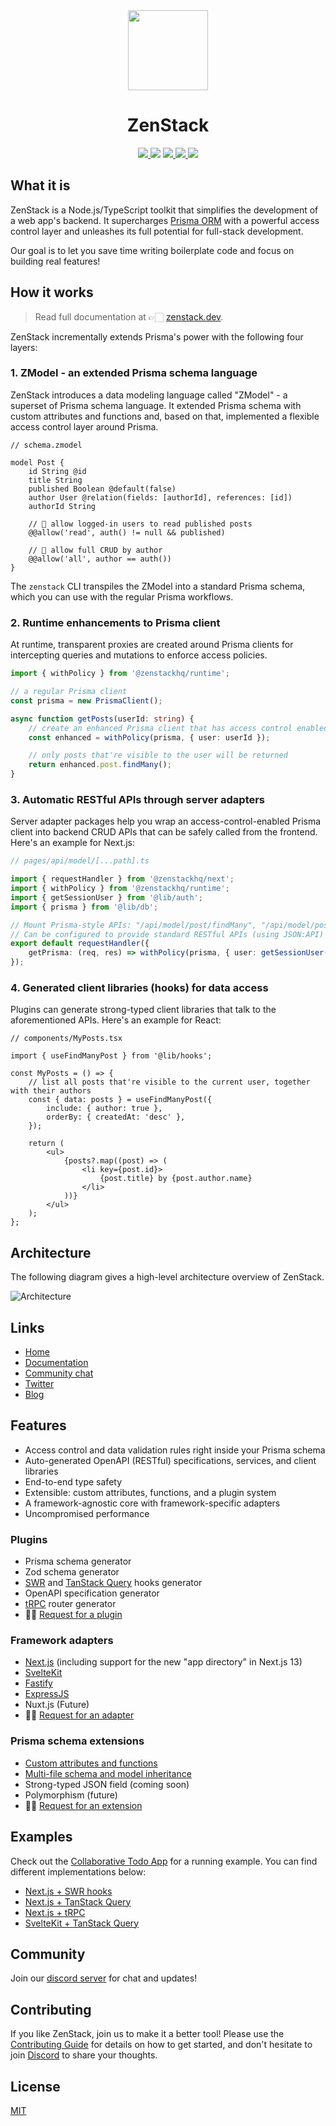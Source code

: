 <div align="center">
    <a href="https://zenstack.dev">
    <picture>
    <source media="(prefers-color-scheme: dark)" srcset="https://raw.githubusercontent.com/zenstackhq/zenstack-docs/main/static/img/logo-dark.png">
    <img src="https://raw.githubusercontent.com/zenstackhq/zenstack-docs/main/static/img/logo.png" height="128">
    </picture>
    </a>
    <h1>ZenStack</h1>
    <a href="https://www.npmjs.com/package/zenstack">
        <img src="https://img.shields.io/npm/v/zenstack">
    </a>
    <img src="https://github.com/zenstackhq/zenstack/actions/workflows/build-test.yml/badge.svg">
    <a href="https://twitter.com/zenstackhq">
        <img src="https://img.shields.io/twitter/url?style=social&url=https%3A%2F%2Fgithub.com%2Fzenstackhq%2Fzenstack">
    </a>
    <a href="https://go.zenstack.dev/chat">
        <img src="https://img.shields.io/discord/1035538056146595961">
    </a>
    <a href="https://github.com/zenstackhq/zenstack/blob/main/LICENSE">
        <img src="https://img.shields.io/badge/license-MIT-green">
    </a>
</div>

## What it is

ZenStack is a Node.js/TypeScript toolkit that simplifies the development of a web app's backend. It supercharges [Prisma ORM](https://prisma.io) with a powerful access control layer and unleashes its full potential for full-stack development.

Our goal is to let you save time writing boilerplate code and focus on building real features!

## How it works

> Read full documentation at 👉🏻 [zenstack.dev](https://zenstack.dev).

ZenStack incrementally extends Prisma's power with the following four layers:

### 1. ZModel - an extended Prisma schema language

ZenStack introduces a data modeling language called "ZModel" - a superset of Prisma schema language. It extended Prisma schema with custom attributes and functions and, based on that, implemented a flexible access control layer around Prisma.

```prisma
// schema.zmodel

model Post {
    id String @id
    title String
    published Boolean @default(false)
    author User @relation(fields: [authorId], references: [id])
    authorId String

    // 🔐 allow logged-in users to read published posts
    @@allow('read', auth() != null && published)

    // 🔐 allow full CRUD by author
    @@allow('all', author == auth())
}
```

The `zenstack` CLI transpiles the ZModel into a standard Prisma schema, which you can use with the regular Prisma workflows.

### 2. Runtime enhancements to Prisma client

At runtime, transparent proxies are created around Prisma clients for intercepting queries and mutations to enforce access policies.

```ts
import { withPolicy } from '@zenstackhq/runtime';

// a regular Prisma client
const prisma = new PrismaClient();

async function getPosts(userId: string) {
    // create an enhanced Prisma client that has access control enabled
    const enhanced = withPolicy(prisma, { user: userId });

    // only posts that're visible to the user will be returned
    return enhanced.post.findMany();
}
```

### 3. Automatic RESTful APIs through server adapters

Server adapter packages help you wrap an access-control-enabled Prisma client into backend CRUD APIs that can be safely called from the frontend. Here's an example for Next.js:

```ts
// pages/api/model/[...path].ts

import { requestHandler } from '@zenstackhq/next';
import { withPolicy } from '@zenstackhq/runtime';
import { getSessionUser } from '@lib/auth';
import { prisma } from '@lib/db';

// Mount Prisma-style APIs: "/api/model/post/findMany", "/api/model/post/create", etc.
// Can be configured to provide standard RESTful APIs (using JSON:API) instead.
export default requestHandler({
    getPrisma: (req, res) => withPolicy(prisma, { user: getSessionUser(req, res) }),
});
```

### 4. Generated client libraries (hooks) for data access

Plugins can generate strong-typed client libraries that talk to the aforementioned APIs. Here's an example for React:

```tsx
// components/MyPosts.tsx

import { useFindManyPost } from '@lib/hooks';

const MyPosts = () => {
    // list all posts that're visible to the current user, together with their authors
    const { data: posts } = useFindManyPost({
        include: { author: true },
        orderBy: { createdAt: 'desc' },
    });

    return (
        <ul>
            {posts?.map((post) => (
                <li key={post.id}>
                    {post.title} by {post.author.name}
                </li>
            ))}
        </ul>
    );
};
```

## Architecture

The following diagram gives a high-level architecture overview of ZenStack.

![Architecture](https://zenstack.dev/img/architecture-light.png)

## Links

-   [Home](https://zenstack.dev)
-   [Documentation](https://zenstack.dev/docs)
-   [Community chat](https://go.zenstack.dev/chat)
-   [Twitter](https://twitter.com/zenstackhq)
-   [Blog](https://zenstack.dev/blog)

## Features

-   Access control and data validation rules right inside your Prisma schema
-   Auto-generated OpenAPI (RESTful) specifications, services, and client libraries
-   End-to-end type safety
-   Extensible: custom attributes, functions, and a plugin system
-   A framework-agnostic core with framework-specific adapters
-   Uncompromised performance

### Plugins

-   Prisma schema generator
-   Zod schema generator
-   [SWR](https://github.com/vercel/swr) and [TanStack Query](https://github.com/TanStack/query) hooks generator
-   OpenAPI specification generator
-   [tRPC](https://trpc.io) router generator
-   🙋🏻 [Request for a plugin](https://go.zenstack.dev/chat)

### Framework adapters

-   [Next.js](https://zenstack.dev/docs/reference/server-adapters/next) (including support for the new "app directory" in Next.js 13)
-   [SvelteKit](https://zenstack.dev/docs/reference/server-adapters/sveltekit)
-   [Fastify](https://zenstack.dev/docs/reference/server-adapters/fastify)
-   [ExpressJS](https://zenstack.dev/docs/reference/server-adapters/express)
-   Nuxt.js (Future)
-   🙋🏻 [Request for an adapter](https://go.zenstack.dev/chat)

### Prisma schema extensions

-   [Custom attributes and functions](https://zenstack.dev/docs/reference/zmodel-language#custom-attributes-and-functions)
-   [Multi-file schema and model inheritance](https://zenstack.dev/docs/guides/multiple-schema)
-   Strong-typed JSON field (coming soon)
-   Polymorphism (future)
-   🙋🏻 [Request for an extension](https://go.zenstack.dev/chat)

## Examples

Check out the [Collaborative Todo App](https://zenstack-todo.vercel.app/) for a running example. You can find different implementations below:

-   [Next.js + SWR hooks](https://github.com/zenstackhq/sample-todo-nextjs)
-   [Next.js + TanStack Query](https://github.com/zenstackhq/sample-todo-nextjs-tanstack)
-   [Next.js + tRPC](https://github.com/zenstackhq/sample-todo-trpc)
-   [SvelteKit + TanStack Query](https://github.com/zenstackhq/sample-todo-sveltekit)

## Community

Join our [discord server](https://discord.gg/Ykhr738dUe) for chat and updates!

## Contributing

If you like ZenStack, join us to make it a better tool! Please use the [Contributing Guide](CONTRIBUTING.md) for details on how to get started, and don't hesitate to join [Discord](https://discord.gg/Ykhr738dUe) to share your thoughts.

## License

[MIT](LICENSE)
